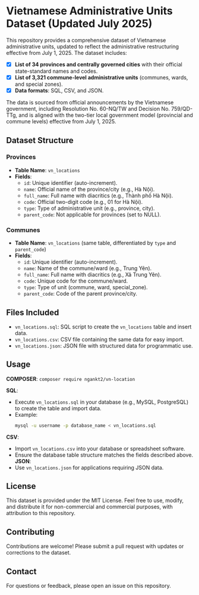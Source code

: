 # Vietnamese Administrative Units Dataset (Updated July 2025)

This repository provides a comprehensive dataset of Vietnamese administrative units, updated to reflect the administrative restructuring effective from July 1, 2025. The dataset includes:

- [x] **List of 34 provinces and centrally governed cities** with their official state-standard names and codes.
- [x] **List of 3,321 commune-level administrative units** (communes, wards, and special zones).
- [x] **Data formats**: SQL, CSV, and JSON.

The data is sourced from official announcements by the Vietnamese government, including Resolution No. 60-NQ/TW and Decision No. 759/QD-TTg, and is aligned with the two-tier local government model (provincial and commune levels) effective from July 1, 2025.

## Dataset Structure

### Provinces
- **Table Name**: `vn_locations`
- **Fields**:
  - `id`: Unique identifier (auto-increment).
  - `name`: Official name of the province/city (e.g., Hà Nội).
  - `full_name`: Full name with diacritics (e.g., Thành phố Hà Nội).
  - `code`: Official two-digit code (e.g., 01 for Hà Nội).
  - `type`: Type of administrative unit (e.g., province, city).
  - `parent_code`: Not applicable for provinces (set to NULL).

### Communes
- **Table Name**: `vn_locations` (same table, differentiated by `type` and `parent_code`)
- **Fields**:
  - `id`: Unique identifier (auto-increment).
  - `name`: Name of the commune/ward (e.g., Trung Yên).
  - `full_name`: Full name with diacritics (e.g., Xã Trung Yên).
  - `code`: Unique code for the commune/ward.
  - `type`: Type of unit (commune, ward, special_zone).
  - `parent_code`: Code of the parent province/city.

## Files Included
- `vn_locations.sql`: SQL script to create the `vn_locations` table and insert data.
- `vn_locations.csv`: CSV file containing the same data for easy import.
- `vn_locations.json`: JSON file with structured data for programmatic use.

## Usage
**COMPOSER**: 
     ```
     composer require ngankt2/vn-location
     ```

**SQL**:
   - Execute `vn_locations.sql` in your database (e.g., MySQL, PostgreSQL) to create the table and import data.
   - Example:
     ```bash
     mysql -u username -p database_name < vn_locations.sql
     ```
**CSV**:
   - Import `vn_locations.csv` into your database or spreadsheet software.
   - Ensure the database table structure matches the fields described above.
**JSON**:
   - Use `vn_locations.json` for applications requiring JSON data.

## License
This dataset is provided under the MIT License. Feel free to use, modify, and distribute it for non-commercial and commercial purposes, with attribution to this repository.

## Contributing
Contributions are welcome! Please submit a pull request with updates or corrections to the dataset.

## Contact
For questions or feedback, please open an issue on this repository.
